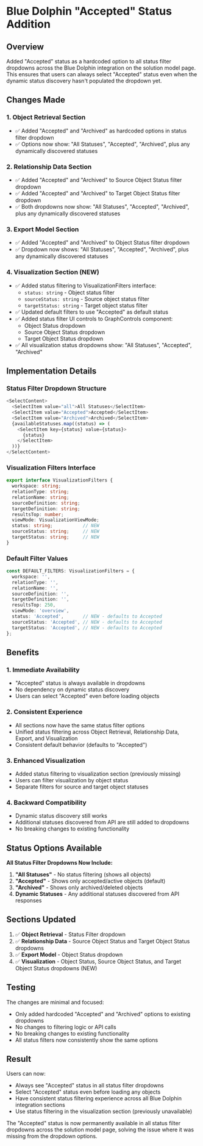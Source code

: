 # Blue Dolphin "Accepted" Status Addition

## Overview

Added "Accepted" status as a hardcoded option to all status filter dropdowns across the Blue Dolphin integration on the solution model page. This ensures that users can always select "Accepted" status even when the dynamic status discovery hasn't populated the dropdown yet.

## Changes Made

### 1. **Object Retrieval Section**
- ✅ Added "Accepted" and "Archived" as hardcoded options in status filter dropdown
- ✅ Options now show: "All Statuses", "Accepted", "Archived", plus any dynamically discovered statuses

### 2. **Relationship Data Section**
- ✅ Added "Accepted" and "Archived" to Source Object Status filter dropdown
- ✅ Added "Accepted" and "Archived" to Target Object Status filter dropdown
- ✅ Both dropdowns now show: "All Statuses", "Accepted", "Archived", plus any dynamically discovered statuses

### 3. **Export Model Section**
- ✅ Added "Accepted" and "Archived" to Object Status filter dropdown
- ✅ Dropdown now shows: "All Statuses", "Accepted", "Archived", plus any dynamically discovered statuses

### 4. **Visualization Section** (NEW)
- ✅ Added status filtering to VisualizationFilters interface:
  - `status: string` - Object status filter
  - `sourceStatus: string` - Source object status filter  
  - `targetStatus: string` - Target object status filter
- ✅ Updated default filters to use "Accepted" as default status
- ✅ Added status filter UI controls to GraphControls component:
  - Object Status dropdown
  - Source Object Status dropdown
  - Target Object Status dropdown
- ✅ All visualization status dropdowns show: "All Statuses", "Accepted", "Archived"

## Implementation Details

### Status Filter Dropdown Structure
```typescript
<SelectContent>
  <SelectItem value="all">All Statuses</SelectItem>
  <SelectItem value="Accepted">Accepted</SelectItem>
  <SelectItem value="Archived">Archived</SelectItem>
  {availableStatuses.map((status) => (
    <SelectItem key={status} value={status}>
      {status}
    </SelectItem>
  ))}
</SelectContent>
```

### Visualization Filters Interface
```typescript
export interface VisualizationFilters {
  workspace: string;
  relationType: string;
  relationName: string;
  sourceDefinition: string;
  targetDefinition: string;
  resultsTop: number;
  viewMode: VisualizationViewMode;
  status: string;           // NEW
  sourceStatus: string;     // NEW
  targetStatus: string;     // NEW
}
```

### Default Filter Values
```typescript
const DEFAULT_FILTERS: VisualizationFilters = {
  workspace: '',
  relationType: '',
  relationName: '',
  sourceDefinition: '',
  targetDefinition: '',
  resultsTop: 250,
  viewMode: 'overview',
  status: 'Accepted',       // NEW - defaults to Accepted
  sourceStatus: 'Accepted', // NEW - defaults to Accepted
  targetStatus: 'Accepted', // NEW - defaults to Accepted
};
```

## Benefits

### 1. **Immediate Availability**
- "Accepted" status is always available in dropdowns
- No dependency on dynamic status discovery
- Users can select "Accepted" even before loading objects

### 2. **Consistent Experience**
- All sections now have the same status filter options
- Unified status filtering across Object Retrieval, Relationship Data, Export, and Visualization
- Consistent default behavior (defaults to "Accepted")

### 3. **Enhanced Visualization**
- Added status filtering to visualization section (previously missing)
- Users can filter visualization by object status
- Separate filters for source and target object statuses

### 4. **Backward Compatibility**
- Dynamic status discovery still works
- Additional statuses discovered from API are still added to dropdowns
- No breaking changes to existing functionality

## Status Options Available

**All Status Filter Dropdowns Now Include:**
1. **"All Statuses"** - No status filtering (shows all objects)
2. **"Accepted"** - Shows only accepted/active objects (default)
3. **"Archived"** - Shows only archived/deleted objects
4. **Dynamic Statuses** - Any additional statuses discovered from API responses

## Sections Updated

1. ✅ **Object Retrieval** - Status Filter dropdown
2. ✅ **Relationship Data** - Source Object Status and Target Object Status dropdowns
3. ✅ **Export Model** - Object Status dropdown
4. ✅ **Visualization** - Object Status, Source Object Status, and Target Object Status dropdowns (NEW)

## Testing

The changes are minimal and focused:
- Only added hardcoded "Accepted" and "Archived" options to existing dropdowns
- No changes to filtering logic or API calls
- No breaking changes to existing functionality
- All status filters now consistently show the same options

## Result

Users can now:
- Always see "Accepted" status in all status filter dropdowns
- Select "Accepted" status even before loading any objects
- Have consistent status filtering experience across all Blue Dolphin integration sections
- Use status filtering in the visualization section (previously unavailable)

The "Accepted" status is now permanently available in all status filter dropdowns across the solution model page, solving the issue where it was missing from the dropdown options.
